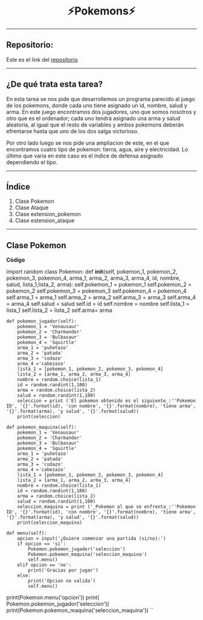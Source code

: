 <h1 align="center">	⚡Pokemons⚡</h1>

***
<h2>Repositorio:</h2>

Este es el link del [repositorio](https://github.com/albabernal03/pokemon)

***
<h2>¿De qué trata esta tarea?</h2>

En esta tarea se nos pide que desarrollemos un programa parecido al juego de los pokemons, donde cada uno tiene asignado un id, nombre, salud y arma. En este juego encontramos dos jugadores, uno que somos nosotros y otro que es el ordenador; cada uno tendrá asignado una arma y salud aleatoria, al igual que el resto de variables y ambos pokemons deberán efrentarse hasta que uno de los dos salga victorioso.

Por otro lado luego se nos pide una ampliacion de este, en el que encontramos cuatro tipo de pokemon: tierra, agua, aire y electricidad. Lo último que varia en este caso es el índice de defensa asignado dependiendo el tipo.

***

## Índice
1. Clase Pokemon
2. Clase Ataque
3. Clase extension_pokemon
4. Clase estension_ataque

***

## Clase Pokemon

**Código**

import random
class Pokemon:
    def __init__(self, pokemon_1, pokemon_2, pokemon_3, pokemon_4, arma_1, arma_2, arma_3, arma_4, id, nombre, salud, lista_1,lista_2, arma):
        self.pokemon_1 = pokemon_1
        self.pokemon_2 = pokemon_2
        self.pokemon_3 = pokemon_3
        self.pokemon_4 = pokemon_4
        self.arma_1 = arma_1
        self.arma_2 = arma_2
        self.arma_3 = arma_3
        self.arma_4 = arma_4
        self.salud = salud
        self.id = id
        self.nombre = nombre
        self.lista_1 = lista_1
        self.lista_2 = lista_2
        self.arma= arma
       
    
    def pokemon_jugador(self):
        pokemon_1 = 'Venausaur'
        pokemon_2 = 'Charmander'
        pokemon_3 = 'Bulbasaur'
        pokemon_4 = 'Squirtle'
        arma_1 = 'puñetazo'
        arma_2 = 'patada'
        arma_3 = 'codazo'
        arma_4 ='cabezazo'
        lista_1 = [pokemon_1, pokemon_2, pokemon_3, pokemon_4]
        lista_2 = [arma_1, arma_2, arma_3, arma_4]
        nombre = random.choice(lista_1)
        id = random.randint(1,100)
        arma = random.choice(lista_2)
        salud = random.randint(1,100)
        seleccion = print ('El pokemon obtenido es el siguiente_:''Pokemon ID', '{}'.format(id), 'con nombre', '{}'.format(nombre), 'tiene arma', '{}'.format(arma), 'y salud', '{}'.format(salud))
        print(seleccion)
        
    def pokemon_maquina(self):
        pokemon_1 = 'Venausaur'
        pokemon_2 = 'Charmander'
        pokemon_3 = 'Bulbasaur'
        pokemon_4 = 'Squirtle'
        arma_1 = 'puñetazo'
        arma_2 = 'patada'
        arma_3 = 'codazo'
        arma_4 ='cabezazo'
        lista_1 = [pokemon_1, pokemon_2, pokemon_3, pokemon_4]
        lista_2 = [arma_1, arma_2, arma_3, arma_4]
        nombre = random.choice(lista_1)
        id = random.randint(1,100)
        arma = random.choice(lista_2)
        salud = random.randint(1,100)
        seleccion_maquina = print ('_Pokemon al que se enfrenta_:''Pokemon ID', '{}'.format(id), 'con nombre', '{}'.format(nombre), 'tiene arma', '{}'.format(arma), 'y salud', '{}'.format(salud))
        print(seleccion_maquina)

    def menu(self):
        opcion = input('¿Quiere comenzar una partida (si/no):')
        if opcion == 'si':
            Pokemon.pokemon_jugador('seleccion')
            Pokemon.pokemon_maquina('seleccion_maquina')
            self.menu()
        elif opcion == 'no':
            print('Gracias por jugar')
        else: 
            print('Opcion no valida')
            self.menu()
    
print(Pokemon.menu('opcion'))
print( Pokemon.pokemon_jugador('seleccion'))
print(Pokemon.pokemon_maquina('seleccion_maquina'))
``

